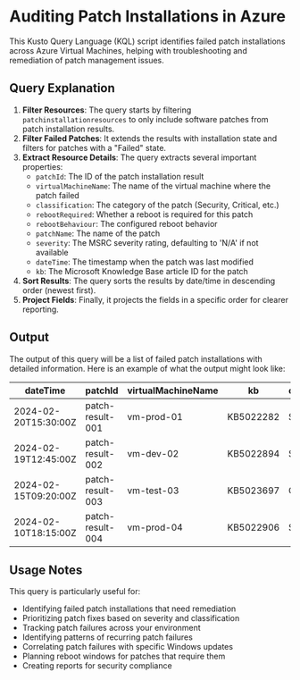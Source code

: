 # Auditing Patch Installations in Azure

This Kusto Query Language (KQL) script identifies failed patch installations across Azure Virtual Machines, helping with troubleshooting and remediation of patch management issues.

## Query Explanation

1. **Filter Resources**: The query starts by filtering `patchinstallationresources` to only include software patches from patch installation results.
2. **Filter Failed Patches**: It extends the results with installation state and filters for patches with a "Failed" state.
3. **Extract Resource Details**: The query extracts several important properties:
   - `patchId`: The ID of the patch installation result
   - `virtualMachineName`: The name of the virtual machine where the patch failed
   - `classification`: The category of the patch (Security, Critical, etc.)
   - `rebootRequired`: Whether a reboot is required for this patch
   - `rebootBehaviour`: The configured reboot behavior
   - `patchName`: The name of the patch
   - `severity`: The MSRC severity rating, defaulting to 'N/A' if not available
   - `dateTime`: The timestamp when the patch was last modified
   - `kb`: The Microsoft Knowledge Base article ID for the patch
4. **Sort Results**: The query sorts the results by date/time in descending order (newest first).
5. **Project Fields**: Finally, it projects the fields in a specific order for clearer reporting.

## Output
The output of this query will be a list of failed patch installations with detailed information. Here is an example of what the output might look like:

| dateTime | patchId | virtualMachineName | kb | classification | severity | patchName | installationState | rebootRequired | rebootBehaviour |
|----------|---------|-------------------|-----|----------------|----------|-----------|-------------------|----------------|-----------------|
| 2024-02-20T15:30:00Z | patch-result-001 | vm-prod-01 | KB5022282 | Security | Critical | 2023-01 Security Update | Failed | True | Never |
| 2024-02-19T12:45:00Z | patch-result-002 | vm-dev-02 | KB5022894 | Security | Important | 2023-02 Cumulative Update | Failed | True | IfRequired |
| 2024-02-15T09:20:00Z | patch-result-003 | vm-test-03 | KB5023697 | Critical | Critical | 2023-03 Cumulative Update | Failed | True | Always |
| 2024-02-10T18:15:00Z | patch-result-004 | vm-prod-04 | KB5022906 | Security | Moderate | 2023-02 Security Update | Failed | False | Never |

## Usage Notes
This query is particularly useful for:
- Identifying failed patch installations that need remediation
- Prioritizing patch fixes based on severity and classification
- Tracking patch failures across your environment
- Identifying patterns of recurring patch failures
- Correlating patch failures with specific Windows updates
- Planning reboot windows for patches that require them
- Creating reports for security compliance
